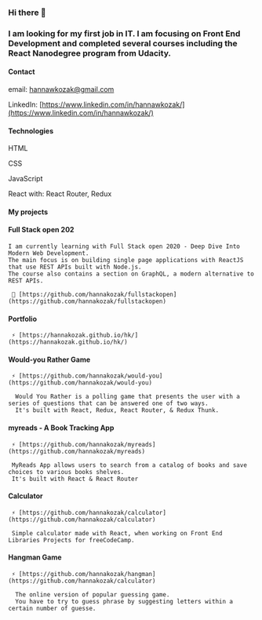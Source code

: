 ### Hi there 👋

### I am looking for my first job in IT. I am focusing on Front End Development and completed several courses including the React Nanodegree program from Udacity.

#### Contact
email: hannawkozak@gmail.com

LinkedIn: [https://www.linkedin.com/in/hannawkozak/](https://www.linkedin.com/in/hannawkozak/)

#### Technologies

HTML

CSS

JavaScript

React with: React Router, Redux

#### My projects

#### Full Stack open 202

    I am currently learning with Full Stack open 2020 - Deep Dive Into Modern Web Development. 
    The main focus is on building single page applications with ReactJS that use REST APIs built with Node.js. 
    The course also contains a section on GraphQL, a modern alternative to REST APIs.

     🔭 [https://github.com/hannakozak/fullstackopen](https://github.com/hannakozak/fullstackopen)

#### Portfolio
  
     ⚡ [https://hannakozak.github.io/hk/](https://hannakozak.github.io/hk/)
     
#### Would-you Rather Game

     ⚡ [https://github.com/hannakozak/would-you](https://github.com/hannakozak/would-you)

      Would You Rather is a polling game that presents the user with a series of questions that can be answered one of two ways. 
      It's built with React, Redux, React Router, & Redux Thunk.

#### myreads - A Book Tracking App
     
     ⚡ [https://github.com/hannakozak/myreads](https://github.com/hannakozak/myreads)
     
     MyReads App allows users to search from a catalog of books and save choices to various books shelves. 
     It's built with React & React Router
     
 #### Calculator
 
     ⚡ [https://github.com/hannakozak/calculator](https://github.com/hannakozak/calculator)
     
     Simple calculator made with React, when working on Front End Libraries Projects for freeCodeCamp.
     
 #### Hangman Game
 
     ⚡ [https://github.com/hannakozak/hangman](https://github.com/hannakozak/calculator)

      The online version of popular guessing game. 
      You have to try to guess phrase by suggesting letters within a certain number of guesse.


